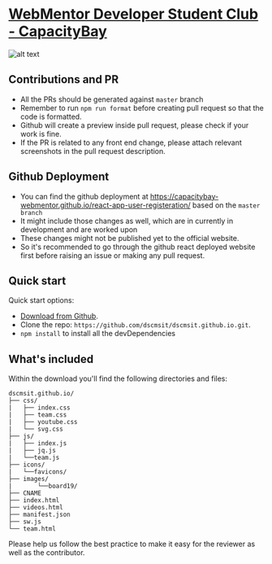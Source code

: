 # [WebMentor Developer Student Club - CapacityBay](https://capacitybay-webmentor.github.io/react-app-user-registeration/)

<!-- https://github.com/dscmsit/dscmsit/blob/master/images/HomePageForREADME.jpg?raw=true -->

![alt text](https://prnt.sc/vnrehi"CapacityBay")

## Contributions and PR

- All the PRs should be generated against `master` branch
- Remember to run `npm run format` before creating pull request so that the code is formatted.
- Github will create a preview inside pull request, please check if your work is fine.
- If the PR is related to any front end change, please attach relevant screenshots in the pull request description.

## Github Deployment

- You can find the github deployment at https://capacitybay-webmentor.github.io/react-app-user-registeration/ based on the `master branch`
- It might include those changes as well, which are in currently in development and are worked upon
- These changes might not be published yet to the official website.
- So it's recommended to go through the github react deployed website first before raising an issue or making any pull request.

## Quick start

Quick start options:

- [Download from Github](https://capacitybay-webmentor.github.io/react-app-user-registeration/).
- Clone the repo: `https://github.com/dscmsit/dscmsit.github.io.git`.
- `npm install` to install all the devDependencies

## What's included

Within the download you'll find the following directories and files:

```
dscmsit.github.io/
├── css/
|   ├── index.css
|   ├── team.css
|   ├── youtube.css
|   └── svg.css
├── js/
|   ├── index.js
|   ├── jq.js
|   └──team.js
├── icons/
|   └──favicons/
├── images/
|       └──board19/
├── CNAME
├── index.html
├── videos.html
├── manifest.json
├── sw.js
└── team.html

```

Please help us follow the best practice to make it easy for the reviewer as well as the contributor.
